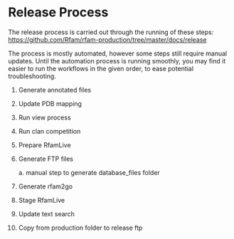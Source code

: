 # Release Process

The release process is carried out through the running of these steps: https://github.com/Rfam/rfam-production/tree/master/docs/release

The process is mostly automated, however some steps still require manual updates. Until the automation process is running smoothly, you may find it easier to run the workflows in the given order, to ease potential troubleshooting. 

1. Generate annotated files

2. Update PDB mapping

3. Run view process

4. Run clan competition

5. Prepare RfamLive

6. Generate FTP files

    a. manual step to generate database_files folder

7. Generate rfam2go

8. Stage RfamLive

9. Update text search

10. Copy from production folder to release ftp 


